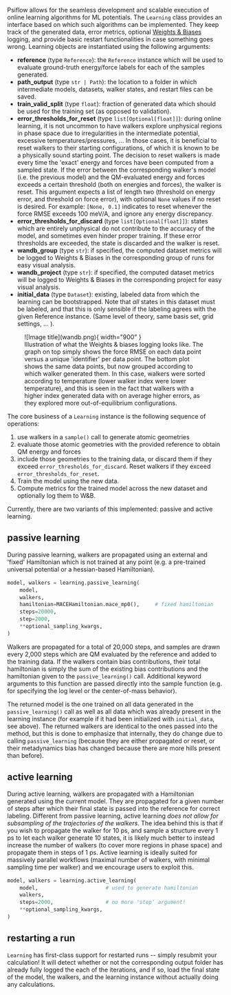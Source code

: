 Psiflow allows for the seamless development and scalable
execution of online learning algorithms for ML potentials.
The `Learning` class provides an interface based on which such
algorithms can be implemented.
They keep track of the generated data, error metrics, optional [Weights &
Biases](https://wandb.ai) logging, and provide basic restart functionalities in case
something goes wrong.
Learning objects are instantiated using the following arguments:

- **reference** (type `Reference`): the `Reference` instance which will be used to
  evaluate ground-truth energy/force labels for each of the samples generated.
- **path_output** (type `str | Path`): the location to a folder in which intermediate
  models, datasets, walker states, and restart files can be saved.
- **train_valid_split** (type `float`): fraction of generated data which should be used
  for the training set (as opposed to validation).
- **error_thresholds_for_reset** (type `list[Optional[float]]`): during online learning,
  it is not uncommon to have walkers explore unphysical regions in phase space due to
  irregularities in the intermediate potential, excessive temperatures/pressures, ...
  In those cases, it is beneficial to reset walkers to their starting configurations, of
  which it is known to be a physically sound starting point. The decision to reset walkers
  is made every time the 'exact' energy and forces have been computed from a sampled
  state. If the error between the corresponding walker's model (i.e. the previous model)
  and the QM-evaluated energy and forces exceeds a certain threshold (both on energies and
  forces), the walker is reset.
  This argument expects a list of length two (threshold on energy error, and threshold on
  force error), with optional `None` values if no reset is desired.
  For example: `[None, 0.1]` indicates to reset whenever the force RMSE exceeds 100 meV/A,
  and ignore any energy discrepancy.
- **error_thresholds_for_discard** (type `list[Optional[float]]`): states which are
  entirely unphysical do not contribute to the accuracy of the model, and sometimes even
  hinder proper training. If these error thresholds are exceeded, the state is discarded and the walker is reset.
- **wandb_group** (type `str`): if specified, the computed dataset metrics will be logged
  to Weights & Biases in the corresponding group of runs for easy visual analysis.
- **wandb_project** (type `str`): if specified, the computed dataset metrics will be logged
  to Weights & Biases in the corresponding project for easy visual analysis.
- **initial_data** (type `Dataset`): existing, labeled data from which the learning can be
  bootstrapped. Note that *all* states in this dataset must be labeled, and that this is
  only sensible if the labeling agrees with the given Reference instance. (Same level of
  theory, same basis set, grid settings, ... ).


<figure markdown="span">
  ![Image title](wandb.png){ width="900" }
  <figcaption> Illustration of what the Weights & biases logging looks like.
  The graph on top simply shows the force RMSE on each data point versus a unique
    'identifier' per data point. The bottom plot shows the same data points, but now
    grouped according to which walker generated them. In this case, walkers were sorted
    according to temperature (lower walker index were lower temperature), and this is seen
    in the fact that walkers with a higher index generated data with on average higher errors,
  as they explored more out-of-equilibrium configurations.</figcaption>
</figure>


The core business of a `Learning` instance is the following sequence of operations:

1. use walkers in a `sample()` call to generate atomic geometries
2. evaluate those atomic geometries with the provided reference to obtain QM energy and
   forces
3. include those geometries to the training data, or discard them if they exceed
   `error_thresholds_for_discard`. Reset walkers if they exceed
   `error_thresholds_for_reset`.
4. Train the model using the new data.
5. Compute metrics for the trained model across the new dataset and optionally log them to
   W&B.

Currently, there are two variants of this implemented: passive and active learning.

## passive learning

During passive learning, walkers are propagated using an external and 'fixed' Hamiltonian
which is not trained at any point (e.g. a pre-trained universal potential or a
hessian-based Hamiltonian).

```py
model, walkers = learning.passive_learning(
    model,
    walkers,
    hamiltonian=MACEHamiltonian.mace_mp0(),     # fixed hamiltonian
    steps=20000,
    step=2000,
    **optional_sampling_kwargs,
)
```
Walkers are propagated for a total of 20,000 steps, and samples are drawn every 2,000
steps which are QM evaluated by the reference and added to the training data.
If the walkers contain bias contributions, their total hamiltonian is simply the sum of
the existing bias contributions and the hamiltonian given to the `passive_learning()`
call.
Additional keyword arguments to this function are passed directly into the sample function (e.g. for
specifying the log level or the center-of-mass behavior). 

The returned model is the one trained on all data generated in the `passive_learning()` call as well as all data which was already present in the learning instance (for example if it had been initialized with `initial_data`, see above).
The returned walkers are identical to the ones passed into the method, but this is done to
emphasize that internally, they do change due to calling `passive_learning` (because they
are either propagated or reset, or their metadynamics bias has changed because there are
more hills present than before).

## active learning

During active learning, walkers are propagated with a Hamiltonian generated using the
current model. They are propagated for a given number of steps after which their final
state is passed into the reference for correct labeling.
Different from passive learning, active learning *does not allow for subsampling of the
trajectories of the walkers*. The idea behind this is that if you wish to propagate the
walker for 10 ps, and sample a structure every 1 ps to let each walker generate 10 states,
it is likely much better to instead increase the number of walkers (to cover more regions
in phase space) and propagate them in steps of 1 ps. Active learning is ideally suited for
massively parallel workflows (maximal number of walkers, with minimal sampling time per
walker) and we encourage users to exploit this.

```py
model, walkers = learning.active_learning(
    model,                      # used to generate hamiltonian
    walkers,      
    steps=2000,                 # no more 'step' argument!
    **optional_sampling_kwargs,
)
```
## restarting a run

`Learning` has first-class support for restarted runs -- simply resubmit your calculation!
It will detect whether or not the corresponding output folder has already fully logged the
each of the iterations, and if so, load the final state of the model, the walkers, and the
learning instance without actually doing any calculations.
